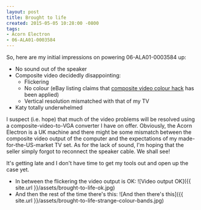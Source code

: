 ```yaml
---
layout: post
title: Brought to life
created: 2015-05-05 10:28:00 -0800
tags:
- Acorn Electron
- 06-ALA01-0003584
---
```

So, here are my initial impressions on powering 06-ALA01-0003584 up:

* No sound out of the speaker
* Composite video decidedly disappointing:
  * Flickering
  * No colour (eBay listing claims that [composite video colour hack][1] has
been applied)
  * Vertical resolution mismatched with that of my TV
* Katy totally underwhelmed

I suspect (i.e. hope) that much of the video problems will be resolved using a
composite-video-to-VGA converter I have on offer. Obviously, the Acorn Electron
is a UK machine and there might be some mismatch between the composite video
output of the computer and the expectations of my made-for-the-US-market TV set.
As for the lack of sound, I'm hoping that the seller simply forgot to reconnect
the speaker cable. We shall see!

It's getting late and I don't have time to get my tools out and open up the case
yet.

* In between the flickering the video output is OK:
![Video output OK]({{ site.url }}/assets/brought-to-life-ok.jpg)
* And then the rest of the time there's this:
![And then there's this]({{ site.url }}/assets/brought-to-life-strange-colour-bands.jpg)

[1]: https://m.youtube.com/watch?v=oCUzgJPbUBI

